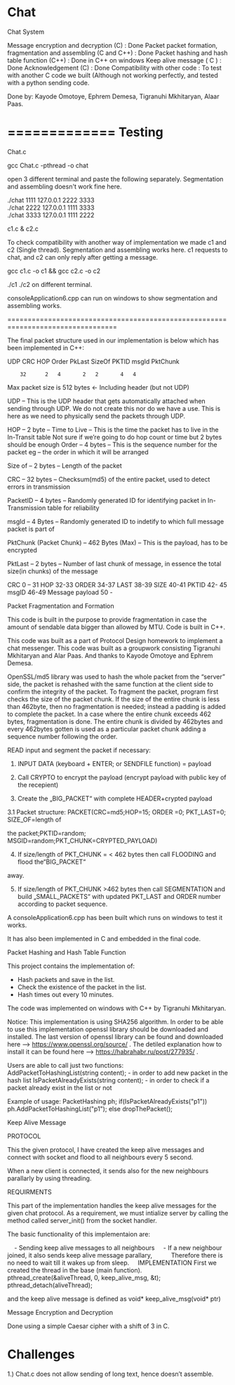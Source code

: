 # Chat
Chat System

Message encryption and decryption (C) : Done
Packet packet formation, fragmentation and assembling (C and C++) : Done
Packet hashing and hash table function (C++) : Done in C++ on windows
Keep alive message ( C ) : Done
Acknowledgement (C) : Done
Compatibility with other code : To test with another C code we built (Although not working perfectly, and tested with a python sending code.

Done by:
Kayode Omotoye,
Ephrem Demesa,
Tigranuhi Mkhitaryan,
Alaar Paas.


=============
Testing
=============
Chat.c

gcc Chat.c -pthread -o chat

open 3 different terminal and paste the following separately. 
Segmentation and assembling doesn't work fine here.

 ./chat 1111 127.0.0.1 2222 3333                                                                                     
 ./chat 2222 127.0.0.1 1111 3333                                                                                   
 ./chat 3333 127.0.0.1 1111 2222

c1.c & c2.c

To check compatibility with another way of implementation we made c1 and c2 (Single thread). Segmentation and assembling works here. c1 requests to chat, and c2 can only reply after getting a message.

gcc c1.c -o c1 && gcc c2.c -o c2

./c1 ./c2 on different terminal.


consoleApplication6.cpp can run on windows to show segmentation and assembling works.

=================================================================================


The final packet structure used in our implementation is below which has been implemented in C++:

UDP 
CRC
HOP
Order
PkLast 
SizeOf
PKTID
msgId
PktChunk

		32	  	2	4		2	2		4	4		
Max packet size is 512 bytes ← Including header (but not UDP)

UDP – This is the UDP header that gets automatically attached when sending through UDP. We do not create this nor do we have a use. This is here as we need to physically send the packets through UDP.

HOP – 2 byte – Time to Live – This is the time the packet has to live in the In-Transit table
				Not sure if we’re going to do hop count or time but 2 bytes should be 				enough
Order – 4 bytes – This is the sequence number for the packet eg – the order in which it will be arranged

Size of – 2 bytes – Length of the packet

CRC – 32 bytes – Checksum(md5) of the entire packet, used to detect errors in transmission

PacketID – 4 bytes – Randomly generated ID for identifying packet in In-Transmission table for reliability

msgId – 4 Bytes – Randomly generated ID to indetify to which full message packet is part of

PktChunk (Packet Chunk) – 462 Bytes (Max) – This is the payload, has to be encrypted

PktLast – 2 bytes – Number of last chunk of message, in essence the total size(in chunks) of the message



CRC 0 – 31
HOP 32-33
ORDER 34-37
LAST 38-39
SIZE  40-41
PKTID 42- 45
msgID 46-49
Message payload 50 - 


Packet Fragmentation and Formation

This code is built in the purpose to provide fragmentation in case the amount of sendable data bigger than allowed by MTU.  Code is built in C++.

This code was built as a part of Protocol Design homework to implement a chat messenger. This code was built as a groupwork consisting Tigranuhi Mkhitaryan and Alar Paas. And thanks to Kayode Omotoye and Ephrem Demesa.

OpenSSL/md5 library was used to hash the whole packet from the “server” side, the packet is rehashed with the same function at the client side to confirm the integrity of the packet. To fragment the packet, program first checks the size of the packet chunk. If the size of the entire chunk is less than 462byte, then no fragmentation is needed; instead a padding is added to complete the packet. In a case where the entire chunk exceeds 462 bytes, fragmentation is done. The entire chunk is divided by 462bytes and every 462bytes gotten is used as a particular packet chunk adding a sequence number following the order.

READ input and segment the packet if necessary:

1) INPUT DATA (keyboard + ENTER; or SENDFILE function) = payload

2) Call CRYPTO to encrypt the payload (encrypt payload with public key of the recepient)

3) Create the „BIG_PACKET“ with complete HEADER+crypted payload

3.1 Packet structure: PACKET(CRC=md5;HOP=15; ORDER =0; PKT_LAST=0; SIZE_OF=length of

the packet;PKTID=random; MSGID=random;PKT_CHUNK=CRYPTED_PAYLOAD)

4) If size/length of PKT_CHUNK = &lt; 462 bytes then call FLOODING and flood the“BIG_PACKET“

away.

5) If size/length of PKT_CHUNK &gt;462 bytes then call SEGMENTATION and build „SMALL_PACKETS“
with updated PKT_LAST and ORDER number according to packet sequence.

A consoleApplication6.cpp has been built which runs on windows to test it works.

It has also been implemented in C and embedded in the final code.


Packet Hashing and Hash Table Function 

This project contains the implementation of:
- Hash packets and save in the list.
- Check the existence of the packet in the list.
- Hash times out every 10 minutes.

The code was implemented on windows with C++ by Tigranuhi Mkhitaryan. 

Notice: This implementation is using SHA256 algorithm. In order to be able to use this implementation openssl library should be downloaded and installed.
	The last version of openssl library can be found and downloaded here --> https://www.openssl.org/source/ .
	The detiled explanation how to install it can be found here --> https://habrahabr.ru/post/277935/ .

Users are able to call just two functions:  
			AddPacketToHashingList(string content); - in order to add new packet in the hash list
                        IsPacketAlreadyExists(string content); -  in order to check if a packet already exist in the list or not

Example of usage:
			PacketHashing ph; 
			if(IsPacketAlreadyExists("p1"))
				ph.AddPacketToHashingList("p1");
			else dropThePacket();


Keep Alive Message

PROTOCOL

This the given protocol, I have created the 
keep alive messages and connect with socket and flood to 
all neighbours every 5 second. 

When a new client is connected, it sends also for the new neighbours
parallarly by using threading. 

REQUIRMENTS

This part of the implementation handles the keep alive messages 
for the given chat protocol. As a requirement, we must intialize server by 
calling the method called server_init() from the socket handler. 

The basic functionality of this implementaion are:

    - Sending keep alive messages to all neighbours
    - If a new neighbour joined, it also sends keep alive message parallary, 
          Therefore there is no need to wait till it wakes up from sleep.
    
IMPLEMENTATION
First we created the thread in the base (main function).  
pthread_create(&aliveThread, 0, keep_alive_msg, &t);
pthread_detach(aliveThread);

and the keep alive message is defined as void* keep_alive_msg(void* ptr)


Message Encryption and Decryption

Done using a simple Caesar cipher with a shift of 3 in C.


Challenges
==========

1.) Chat.c does not allow sending of long text, hence doesn’t assemble.

